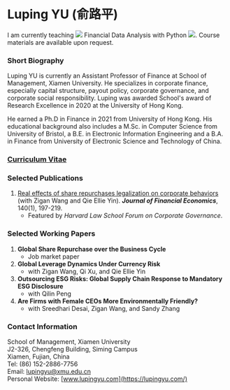 # Luping YU (俞路平)


I am currently teaching <img src="https://img.icons8.com/color/20/000000/python--v1.png"> Financial Data Analysis with Python <img src="https://img.icons8.com/color/20/000000/python--v1.png">. Course materials are available upon request.


### Short Biography
Luping YU is currently an Assistant Professor of Finance at School of Management, Xiamen University. He specializes in corporate finance, especially capital structure, payout policy, corporate governance, and corporate social responsibility. Luping was awarded School's award of Research Excellence in 2020 at the University of Hong Kong.

He earned a Ph.D in Finance in 2021 from University of Hong Kong. His educational background also includes a M.Sc. in Computer Science from University of Bristol, a B.E. in Electronic Information Engineering and a B.A. in Finance from University of Electronic Science and Technology of China.


### [Curriculum Vitae](https://lazydingding.github.io/cv.pdf)


### Selected Publications
1. [Real effects of share repurchases legalization on corporate behaviors](https://www.sciencedirect.com/science/article/abs/pii/S0304405X2030283X) (with Zigan Wang and Qie Ellie Yin). ***Journal of Financial Economics***, 140(1), 197-219.
    * Featured by *Harvard Law School Forum on Corporate Governance*.


### Selected Working Papers
1. **Global Share Repurchase over the Business Cycle**
    * Job market paper
2. **Global Leverage Dynamics Under Currency Risk**
    * with Zigan Wang, Qi Xu, and Qie Ellie Yin
3. **Outsourcing ESG Risks: Global Supply Chain Response to Mandatory ESG Disclosure**
    * with Qilin Peng
4. **Are Firms with Female CEOs More Environmentally Friendly?**
    * with Sreedhari Desai, Zigan Wang, and Sandy Zhang

### Contact Information
School of Management, Xiamen University  
J2-326, Chengfeng Building, Siming Campus  
Xiamen, Fujian, China  
Tel: (86) 152-2886-7756  
Email: [lupingyu@xmu.edu.cn](mailto:lupingyu@xmu.edu.cn)  
Personal Website: [www.lupingyu.com](https://lupingyu.com/)
